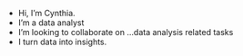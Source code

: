 -  Hi, I’m Cynthia.
-  I’m a data analyst 
-  I’m looking to collaborate on ...data analysis related tasks
-  I turn data into insights.

<!---
cynthiadata914/cynthiadata914 is a ✨ special ✨ repository because its `README.md` (this file) appears on your GitHub profile.
You can click the Preview link to take a look at your changes.
--->
